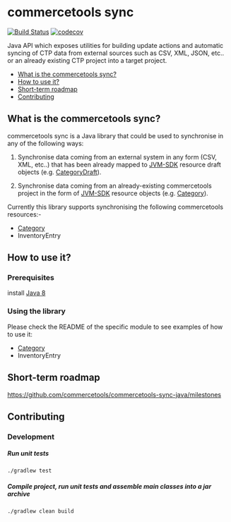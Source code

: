 # commercetools sync
[![Build Status](https://travis-ci.org/commercetools/commercetools-sync-java.svg?branch=master)](https://travis-ci.org/commercetools/commercetools-sync-java)
[![codecov](https://codecov.io/gh/commercetools/commercetools-sync-java/branch/master/graph/badge.svg)](https://codecov.io/gh/commercetools/commercetools-sync-java)

Java API which exposes utilities for building update actions and automatic syncing of CTP data from external sources 
 such as CSV, XML, JSON, etc.. or an already existing CTP project into a target project.


- [What is the commercetools sync?](#what-is-the-commercetools-sync)
- [How to use it?](#how-to-use-it)
- [Short-term roadmap](#short-term-roadmap)
- [Contributing](#contributing)

## What is the commercetools sync?

commercetools sync is a Java library that could be used to synchronise in any of the following ways:

1. Synchronise data coming from an external system in any form (CSV, XML, etc..) that has been already mapped to 
[JVM-SDK](https://github.com/commercetools/commercetools-jvm-sdk) resource draft objects 
(e.g. [CategoryDraft](https://github.com/commercetools/commercetools-jvm-sdk/blob/master/commercetools-models/src/main/java/io/sphere/sdk/categories/CategoryDraft.java)).

2. Synchronise data coming from an already-existing commercetools project in the form of 
[JVM-SDK](https://github.com/commercetools/commercetools-jvm-sdk) resource objects 
(e.g. [Category](https://github.com/commercetools/commercetools-jvm-sdk/blob/master/commercetools-models/src/main/java/io/sphere/sdk/categories/Category.java)).


Currently this library supports synchronising the following commercetools resources:-
- [Category](https://github.com/commercetools/commercetools-sync-java/tree/master/src/main/java/com/commercetools/sync/categories#commercetools-category-sync)
- InventoryEntry

## How to use it?

### Prerequisites
 
 install [Java 8](http://www.oracle.com/technetwork/java/javase/downloads/jdk8-downloads-2133151.html)

<!--- TODO 
### Installation

#### Maven 

#### SBT 

#### Gradle -->

### Using the library
Please check the README of the specific module to see examples of how to use it:
- [Category](https://github.com/commercetools/commercetools-sync-java/tree/master/src/main/java/com/commercetools/sync/categories#how-to-use-it)
- InventoryEntry

## Short-term roadmap
https://github.com/commercetools/commercetools-sync-java/milestones

## Contributing

### Development
##### Run unit tests
````bash
./gradlew test
````

##### Compile project, run unit tests and assemble main classes into a jar archive
````bash
./gradlew clean build
````

<!--- TODO ### Executing integration tests -->
